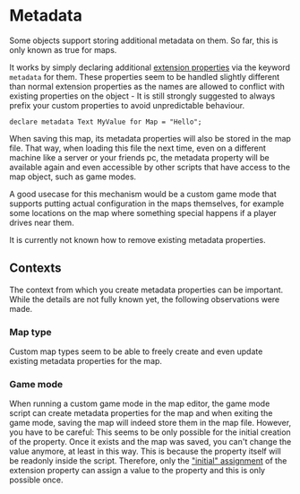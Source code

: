 # Metadata

Some objects support storing additional metadata on them. So far, this is only known as true for maps.

It works by simply declaring additional [extension properties](/advanced/extension_properties.html) via the keyword `metadata` for them. These properties seem to be handled slightly different than normal extension properties as the names are allowed to 
conflict with existing properties on the object - It is still strongly suggested to always prefix your custom properties to avoid unpredictable behaviour.

```ManiaScript
declare metadata Text MyValue for Map = "Hello";
```

When saving this map, its metadata properties will also be stored in the map file. That way, when loading this file the next time, even on a different machine like a server or your friends pc, the metadata property will be available again and even accessible by other scripts that have access to the map object, such as game modes.

A good usecase for this mechanism would be a custom game mode that supports putting actual configuration in the maps themselves, for example some locations on the map where something special happens if a player drives near them.

It is currently not known how to remove existing metadata properties.

## Contexts
The context from which you create metadata properties can be important. While the details are not fully known yet, the following observations were made.

### Map type
Custom map types seem to be able to freely create and even update existing metadata properties for the map.

### Game mode
When running a custom game mode in the map editor, the game mode script can create metadata properties for the map and when exiting the game mode, saving the map will indeed store them in the map file. However, you have to be careful: This seems to be only possible for the initial creation of the property. Once it exists and the map was saved, you can't change the value anymore, at least in this way. This is because the property itself will be readonly inside the script. Therefore, only the ["initial" assignment](/advanced/extension_properties.html#writing) of the extension property can assign a value to the property and this is only possible once.
